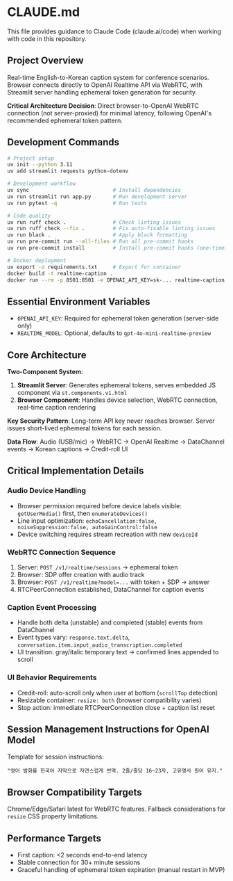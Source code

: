 # CLAUDE.md

This file provides guidance to Claude Code (claude.ai/code) when working with code in this repository.

## Project Overview

Real-time English-to-Korean caption system for conference scenarios. Browser connects directly to OpenAI Realtime API via WebRTC, with Streamlit server handling ephemeral token generation for security.

**Critical Architecture Decision**: Direct browser-to-OpenAI WebRTC connection (not server-proxied) for minimal latency, following OpenAI's recommended ephemeral token pattern.

## Development Commands

```bash
# Project setup
uv init --python 3.11
uv add streamlit requests python-dotenv

# Development workflow
uv sync                           # Install dependencies
uv run streamlit run app.py       # Run development server
uv run pytest -q                  # Run tests

# Code quality
uv run ruff check .               # Check linting issues
uv run ruff check --fix .         # Fix auto-fixable linting issues
uv run black .                    # Apply black formatting
uv run pre-commit run --all-files # Run all pre-commit hooks
uv run pre-commit install         # Install pre-commit hooks (one-time)

# Docker deployment
uv export -o requirements.txt     # Export for container
docker build -t realtime-caption .
docker run --rm -p 8501:8501 -e OPENAI_API_KEY=sk-... realtime-caption
```

## Essential Environment Variables

- `OPENAI_API_KEY`: Required for ephemeral token generation (server-side only)
- `REALTIME_MODEL`: Optional, defaults to `gpt-4o-mini-realtime-preview`

## Core Architecture

**Two-Component System**:
1. **Streamlit Server**: Generates ephemeral tokens, serves embedded JS component via `st.components.v1.html`
2. **Browser Component**: Handles device selection, WebRTC connection, real-time caption rendering

**Key Security Pattern**: Long-term API key never reaches browser. Server issues short-lived ephemeral tokens for each session.

**Data Flow**: Audio (USB/mic) → WebRTC → OpenAI Realtime → DataChannel events → Korean captions → Credit-roll UI

## Critical Implementation Details

### Audio Device Handling
- Browser permission required before device labels visible: `getUserMedia()` first, then `enumerateDevices()`
- Line input optimization: `echoCancellation:false, noiseSuppression:false, autoGainControl:false`
- Device switching requires stream recreation with new `deviceId`

### WebRTC Connection Sequence
1. Server: `POST /v1/realtime/sessions` → ephemeral token
2. Browser: SDP offer creation with audio track
3. Browser: `POST /v1/realtime?model=...` with token + SDP → answer
4. RTCPeerConnection established, DataChannel for caption events

### Caption Event Processing
- Handle both delta (unstable) and completed (stable) events from DataChannel
- Event types vary: `response.text.delta`, `conversation.item.input_audio_transcription.completed`
- UI transition: gray/italic temporary text → confirmed lines appended to scroll

### UI Behavior Requirements
- Credit-roll: auto-scroll only when user at bottom (`scrollTop` detection)
- Resizable container: `resize: both` (browser compatibility varies)
- Stop action: immediate RTCPeerConnection close + caption list reset

## Session Management Instructions for OpenAI Model

Template for session instructions:
```
"영어 발화를 한국어 자막으로 자연스럽게 번역. 2줄/줄당 16~23자, 고유명사 원어 유지."
```

## Browser Compatibility Targets

Chrome/Edge/Safari latest for WebRTC features. Fallback considerations for `resize` CSS property limitations.

## Performance Targets

- First caption: <2 seconds end-to-end latency
- Stable connection for 30+ minute sessions
- Graceful handling of ephemeral token expiration (manual restart in MVP)
